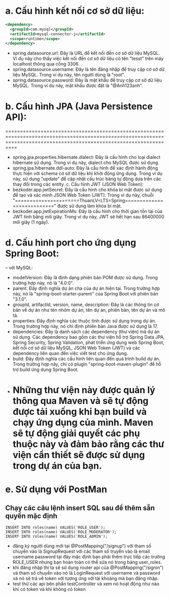 # a. Cấu hình kết nối cơ sở dữ liệu:

```xml
<dependency>
  <groupId>com.mysql</groupId>
  <artifactId>mysql-connector-j</artifactId>
  <scope>runtime</scope>
</dependency>
```

- spring.datasource.url: Đây là URL để kết nối đến cơ sở dữ liệu MySQL. Ví dụ này cho thấy việc kết nối đến cơ sở dữ liệu có tên "tesst" trên máy localhost thông qua cổng 3306.
- spring.datasource.username: Đây là tên đăng nhập để truy cập cơ sở dữ liệu MySQL. Trong ví dụ này, tên người dùng là "root".
- spring.datasource.password: Đây là mật khẩu để truy cập cơ sở dữ liệu MySQL. Trong ví dụ này, mật khẩu được đặt là "@Anh123anh".

# b. Cấu hình JPA (Java Persistence API):

======================================================================================================================================================================

- spring.jpa.properties.hibernate.dialect: Đây là cấu hình cho loại dialect hibernate sử dụng. Trong ví dụ này, dialect cho MySQL được sử dụng.
- spring.jpa.hibernate.ddl-auto: Đây là cấu hình để xác định hành động thực hiện với schema cơ sở dữ liệu khi khởi động ứng dụng. Trong ví dụ này, sử dụng "update" để cập nhật cấu trúc bảng tự động dựa trên các thay đổi trong các entity.
  c. Cấu hình JWT (JSON Web Token):
- bezkoder.app.jwtSecret: Đây là cấu hình cho khóa bí mật được sử dụng để tạo và xác minh JSON Web Token (JWT). Trong ví dụ này, chuỗi "======================ThuanLV=LTS=Spring===========================" được sử dụng làm khóa bí mật.
- bezkoder.app.jwtExpirationMs: Đây là cấu hình cho thời gian tồn tại của JWT tính bằng mili giây. Trong ví dụ này, JWT sẽ hết hạn sau 86400000 mili giây (1 ngày).

# d. Cấu hình port cho ứng dụng Spring Boot:

– với MySQL:

- modelVersion: Đây là định dạng phiên bản POM được sử dụng. Trong trường hợp này, nó là "4.0.0".
- parent: Đây định nghĩa dự án cha của dự án hiện tại. Trong trường hợp này, nó là "spring-boot-starter-parent" của Spring Boot với phiên bản "3.1.0".
- groupId, artifactId, version, name, description: Đây là các thông tin cơ bản về dự án như tên nhóm dự án, tên dự án, phiên bản, tên dự án và mô tả.
- properties: Đây định nghĩa các thuộc tính được sử dụng trong dự án. Trong trường hợp này, nó chỉ định phiên bản Java được sử dụng là 17.
- dependencies: Đây là danh sách các dependency (thư viện) mà dự án sử dụng. Các dependency bao gồm các thư viện hỗ trợ Spring Data JPA, Spring Security, Spring Validation, phát triển ứng dụng web Spring Boot, kết nối cơ sở dữ liệu MySQL, JSON Web Token (JWT) và các dependency liên quan đến việc viết test cho ứng dụng.
- build: Đây định nghĩa các cấu hình liên quan đến quá trình build dự án. Trong trường hợp này, chỉ có plugin "spring-boot-maven-plugin" để hỗ trợ build ứng dụng Spring Boot.
- # Những thư viện này được quản lý thông qua Maven và sẽ tự động được tải xuống khi bạn build và chạy ứng dụng của mình. Maven sẽ tự động giải quyết các phụ thuộc này và đảm bảo rằng các thư viện cần thiết sẽ được sử dụng trong dự án của bạn.

# e. Sử dụng với PostMan

## Chạy các câu lệnh insert SQL sau để thêm sẵn quyền mặc định

```
INSERT INTO roles(name) VALUES('ROLE_USER');
INSERT INTO roles(name) VALUES('ROLE_MODERATOR');
INSERT INTO roles(name) VALUES('ROLE_ADMIN');
```

- đăng ký người dùng mới tại @PostMapping("/signup") với tham số chuyền vào là SignupRequest với các tham số truyền vào là email username password tại đây mặc định bạn phải thêm trực tiếp các trường ROLE_USER nhưng bạn hoàn toàn có thể sửa nó trong bảng user_roles.
- khi đăng nhập thì ta sẽ sử dụng router api của @PostMapping("/signin") và tham số chuyền vào nó là LoginRequest với username và password và nó sẽ trả về token với tương ứng với tài khoảng mà bạn đăng nhập.
- test thử các api bên phần testController và xem nó hoạt động như nào khi có token và khi không có token
